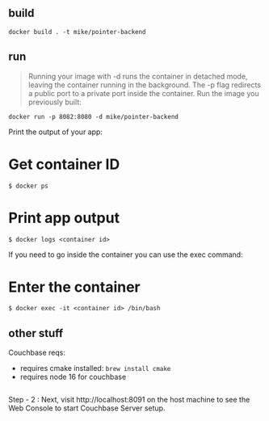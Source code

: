 ## build
```
docker build . -t mike/pointer-backend
```

## run
> Running your image with -d runs the container in detached mode, leaving the container running in the background. The -p flag redirects a public port to a private port inside the container. Run the image you previously built:

```
docker run -p 8082:8080 -d mike/pointer-backend
```

Print the output of your app:

# Get container ID
`$ docker ps`

# Print app output
`$ docker logs <container id>`

If you need to go inside the container you can use the exec command:

# Enter the container
`$ docker exec -it <container id> /bin/bash`


## other stuff

Couchbase reqs:
- requires cmake installed:
`brew install cmake`
- requires node 16 for couchbase

```docker run -d --name db -p 8091-8094:8091-8094 -p 11210:11210 couchbase
```

Step - 2 : Next, visit http://localhost:8091 on the host machine to see the Web Console to start Couchbase Server setup.

